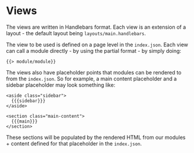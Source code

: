 # Views

The views are written in Handlebars format. Each view is an extension of a layout - the default layout being `layouts/main.handlebars`.

The view to be used is defined on a page level in the `index.json`. Each view can call a module directly - by using the partial format - by simply doing:

``
{{> module/module}}
``

The views also have placeholder points that modules can be rendered to from the `index.json`. So for example, a main content placeholder and a sidebar placeholder may look something like:

```
<aside class="sidebar">
  {{{sidebar}}}
</aside>

<section class="main-content">
  {{{main}}}
</section>
```

These sections will be populated by the rendered HTML from our modules + content defined for that placeholder in the `index.json`.